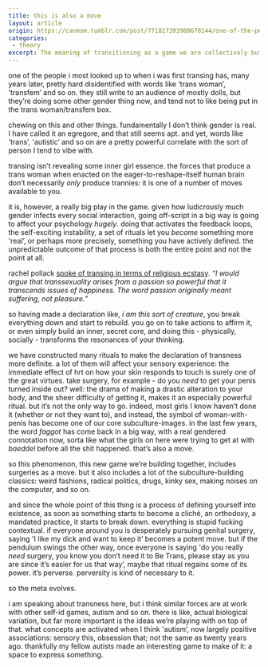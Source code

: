 ```yaml
---
title: this is also a move
layout: article
origin: https://canmom.tumblr.com/post/771827393980678144/one-of-the-people-i-most-looked-up-to-when-i-was
categories:
 - theory
excerpt: The meaning of transitioning as a game we are collectively building (in which I accidentally do a Wittgenstein)
---
```

one of the people i most looked up to when i was first transing has, many years later, pretty hard disidentified with words like ‘trans woman’, 'transfem’ and so on. they still write to an audience of mostly dolls, but they’re doing some other gender thing now, and tend not to like being put in the trans woman/transfem box.

chewing on this and other things. fundamentally I don’t think gender is real. I have called it an egregore, and that still seems apt. and yet, words like 'trans’, 'autistic’ and so on are a pretty powerful correlate with the sort of person I tend to vibe with.

transing isn’t revealing some inner girl essence. the forces that produce a trans woman when enacted on the eager-to-reshape-itself human brain don’t necessarily <em>only</em> produce trannies: it is one of a number of moves available to you.

it is, however, a really big play in the game. given how ludicrously much gender infects every social interaction, going off-script in a big way is going to affect your psychology <em>hugely</em>. doing that activates the feedback loops, the self-exciting instability, a set of rituals let you <em>become</em> something more 'real’, or perhaps more precisely, something you have actively defined. the unpredictable outcome of that process is both the entire point and not the point at all.

rachel pollack <a href="/crit/unquenchable-fire">spoke of transing in terms of religious ecstasy</a>. <em>“I would argue that transsexuality arises from a passion so powerful that it transcends issues of happiness. The word passion originally meant suffering, not pleasure.”</em>

so having made a declaration like, <em>i am this sort of creature</em>, you break everything down and start to rebuild. you go on to take actions to affirm it, or even simply build an inner, secret core, and doing this - physically, socially - transforms the resonances of your thinking.

we have constructed many rituals to make the declaration of transness more definite. a lot of them will affect your sensory experience: the immediate effect of hrt on how your skin responds to touch is surely one of the great virtues. take surgery, for example - do you <em>need</em> to get your penis turned inside out? well: the drama of making a drastic alteration to your body, and the sheer difficulty of getting it, makes it an especially powerful ritual. but it’s not the only way to go. indeed, most girls I know haven’t done it (whether or not they want to), and instead, the symbol of woman-with-penis has become one of our core subculture-images. in the last few years, the word <em>faggot</em> has come back in a big way, with a real gendered connotation now, sorta like what the girls on here were trying to get at with <em>baeddel</em> before all the shit happened. that’s also a move.

so this phenomenon, this new game we’re building together, includes surgeries as a move. but it also includes a lot of the subculture-building classics: weird fashions, radical politics, drugs, kinky sex, making noises on the computer, and so on.

and since the whole point of this thing is a process of defining yourself into existence, as soon as something starts to become a cliché, an orthodoxy, a mandated practice, it starts to break down. everything is stupid fucking contextual. if everyone around you is desperately pursuing genital surgery, saying 'I like my dick and want to keep it’ becomes a potent move. but if the pendulum swings the other way, once everyone is saying 'do you really <em>need</em> surgery, you know you don’t need it to Be Trans, please stay as you are since it’s easier for us that way’, maybe that ritual regains some of its power. it’s perverse. perversity is kind of necessary to it.

so the meta evolves.

i am speaking about transness here, but i think similar forces are at work with other self-id games, autism and so on. there is like, actual biological variation, but far more important is the ideas we’re playing with on top of that. what concepts are activated when I think 'autism’, now largely positive associations: sensory this, obsession that; not the same as twenty years ago. thankfully my fellow autists made an interesting game to make of it: a space to express something.